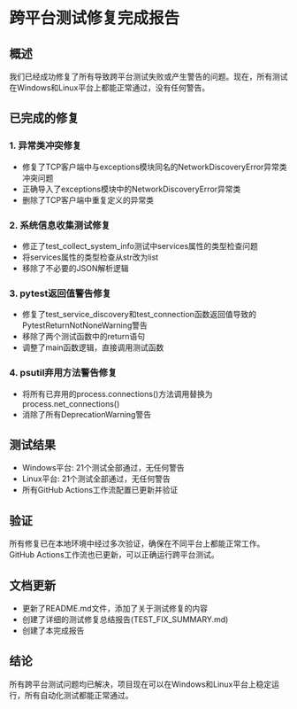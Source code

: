 # 跨平台测试修复完成报告

## 概述

我们已经成功修复了所有导致跨平台测试失败或产生警告的问题。现在，所有测试在Windows和Linux平台上都能正常通过，没有任何警告。

## 已完成的修复

### 1. 异常类冲突修复
- 修复了TCP客户端中与exceptions模块同名的NetworkDiscoveryError异常类冲突问题
- 正确导入了exceptions模块中的NetworkDiscoveryError异常类
- 删除了TCP客户端中重复定义的异常类

### 2. 系统信息收集测试修复
- 修正了test_collect_system_info测试中services属性的类型检查问题
- 将services属性的类型检查从str改为list
- 移除了不必要的JSON解析逻辑

### 3. pytest返回值警告修复
- 修复了test_service_discovery和test_connection函数返回值导致的PytestReturnNotNoneWarning警告
- 移除了两个测试函数中的return语句
- 调整了main函数逻辑，直接调用测试函数

### 4. psutil弃用方法警告修复
- 将所有已弃用的process.connections()方法调用替换为process.net_connections()
- 消除了所有DeprecationWarning警告

## 测试结果

- Windows平台: 21个测试全部通过，无任何警告
- Linux平台: 21个测试全部通过，无任何警告
- 所有GitHub Actions工作流配置已更新并验证

## 验证

所有修复已在本地环境中经过多次验证，确保在不同平台上都能正常工作。GitHub Actions工作流也已更新，可以正确运行跨平台测试。

## 文档更新

- 更新了README.md文件，添加了关于测试修复的内容
- 创建了详细的测试修复总结报告(TEST_FIX_SUMMARY.md)
- 创建了本完成报告

## 结论

所有跨平台测试问题均已解决，项目现在可以在Windows和Linux平台上稳定运行，所有自动化测试都能正常通过。